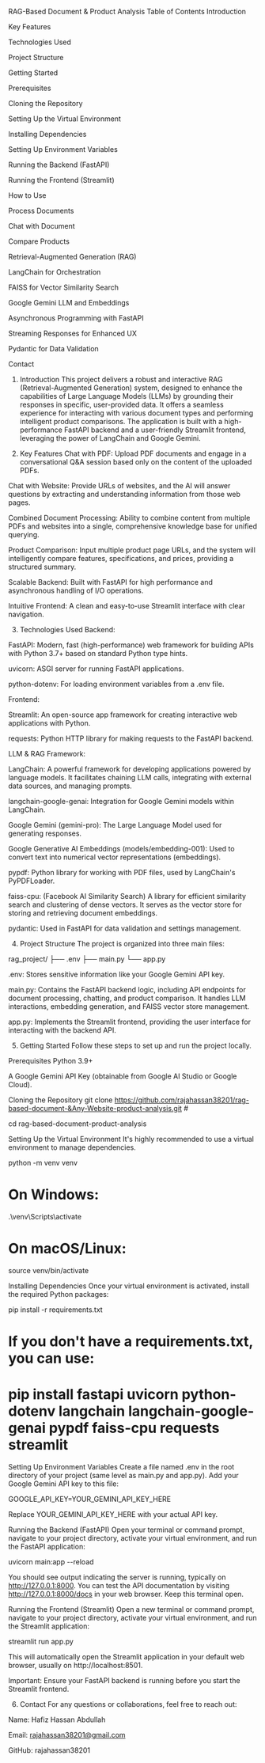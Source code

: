 RAG-Based Document & Product Analysis
Table of Contents
Introduction

Key Features

Technologies Used

Project Structure

Getting Started

Prerequisites

Cloning the Repository

Setting Up the Virtual Environment

Installing Dependencies

Setting Up Environment Variables

Running the Backend (FastAPI)

Running the Frontend (Streamlit)

How to Use

Process Documents

Chat with Document

Compare Products

Retrieval-Augmented Generation (RAG)

LangChain for Orchestration

FAISS for Vector Similarity Search

Google Gemini LLM and Embeddings

Asynchronous Programming with FastAPI

Streaming Responses for Enhanced UX

Pydantic for Data Validation

Contact

1. Introduction
   This project delivers a robust and interactive RAG (Retrieval-Augmented Generation) system, designed to enhance the capabilities of Large Language Models (LLMs) by grounding their responses in specific, user-provided data. It offers a seamless experience for interacting with various document types and performing intelligent product comparisons. The application is built with a high-performance FastAPI backend and a user-friendly Streamlit frontend, leveraging the power of LangChain and Google Gemini.

2. Key Features
   Chat with PDF: Upload PDF documents and engage in a conversational Q&A session based only on the content of the uploaded PDFs.

Chat with Website: Provide URLs of websites, and the AI will answer questions by extracting and understanding information from those web pages.

Combined Document Processing: Ability to combine content from multiple PDFs and websites into a single, comprehensive knowledge base for unified querying.

Product Comparison: Input multiple product page URLs, and the system will intelligently compare features, specifications, and prices, providing a structured summary.

Scalable Backend: Built with FastAPI for high performance and asynchronous handling of I/O operations.

Intuitive Frontend: A clean and easy-to-use Streamlit interface with clear navigation.

3. Technologies Used
   Backend:

FastAPI: Modern, fast (high-performance) web framework for building APIs with Python 3.7+ based on standard Python type hints.

uvicorn: ASGI server for running FastAPI applications.

python-dotenv: For loading environment variables from a .env file.

Frontend:

Streamlit: An open-source app framework for creating interactive web applications with Python.

requests: Python HTTP library for making requests to the FastAPI backend.

LLM & RAG Framework:

LangChain: A powerful framework for developing applications powered by language models. It facilitates chaining LLM calls, integrating with external data sources, and managing prompts.

langchain-google-genai: Integration for Google Gemini models within LangChain.

Google Gemini (gemini-pro): The Large Language Model used for generating responses.

Google Generative AI Embeddings (models/embedding-001): Used to convert text into numerical vector representations (embeddings).

pypdf: Python library for working with PDF files, used by LangChain's PyPDFLoader.

faiss-cpu: (Facebook AI Similarity Search) A library for efficient similarity search and clustering of dense vectors. It serves as the vector store for storing and retrieving document embeddings.

pydantic: Used in FastAPI for data validation and settings management.

4. Project Structure
   The project is organized into three main files:

rag_project/
├── .env
├── main.py
└── app.py

.env: Stores sensitive information like your Google Gemini API key.

main.py: Contains the FastAPI backend logic, including API endpoints for document processing, chatting, and product comparison. It handles LLM interactions, embedding generation, and FAISS vector store management.

app.py: Implements the Streamlit frontend, providing the user interface for interacting with the backend API.

5. Getting Started
   Follow these steps to set up and run the project locally.

Prerequisites
Python 3.9+

A Google Gemini API Key (obtainable from Google AI Studio or Google Cloud).

Cloning the Repository
git clone https://github.com/rajahassan38201/rag-based-document-&Any-Website-product-analysis.git #

cd rag-based-document-product-analysis

Setting Up the Virtual Environment
It's highly recommended to use a virtual environment to manage dependencies.

python -m venv venv

# On Windows:

.\venv\Scripts\activate

# On macOS/Linux:

source venv/bin/activate

Installing Dependencies
Once your virtual environment is activated, install the required Python packages:

pip install -r requirements.txt

# If you don't have a requirements.txt, you can use:

# pip install fastapi uvicorn python-dotenv langchain langchain-google-genai pypdf faiss-cpu requests streamlit

Setting Up Environment Variables
Create a file named .env in the root directory of your project (same level as main.py and app.py). Add your Google Gemini API key to this file:

GOOGLE_API_KEY=YOUR_GEMINI_API_KEY_HERE

Replace YOUR_GEMINI_API_KEY_HERE with your actual API key.

Running the Backend (FastAPI)
Open your terminal or command prompt, navigate to your project directory, activate your virtual environment, and run the FastAPI application:

uvicorn main:app --reload

You should see output indicating the server is running, typically on http://127.0.0.1:8000. You can test the API documentation by visiting http://127.0.0.1:8000/docs in your web browser. Keep this terminal open.

Running the Frontend (Streamlit)
Open a new terminal or command prompt, navigate to your project directory, activate your virtual environment, and run the Streamlit application:

streamlit run app.py

This will automatically open the Streamlit application in your default web browser, usually on http://localhost:8501.

Important: Ensure your FastAPI backend is running before you start the Streamlit frontend.

6. Contact
   For any questions or collaborations, feel free to reach out:

Name: Hafiz Hassan Abdullah

Email: rajahassan38201@gmail.com

GitHub: rajahassan38201
